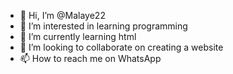 - 👋 Hi, I’m @Malaye22
- 👀 I’m interested in learning programming
- 🌱 I’m currently learning html
- 💞️ I’m looking to collaborate on creating a website
- 📫 How to reach me on WhatsApp

<!---
Malaye22/Malaye22 is a ✨ special ✨ repository because its `README.md` (this file) appears on your GitHub profile.
You can click the Preview link to take a look at your changes.
--->
